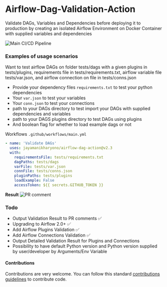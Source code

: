 # Airflow-Dag-Validation-Action

Validate DAGs, Variables and Dependencies before deploying it to production by creating an isolated Airflow Environment on Docker Container with supplied variables and dependencies

![Main CI/CD Pipeline](https://github.com/jayamanikharyono/airflow-dag-action/workflows/Main%20CI/CD%20Pipeline/badge.svg)

### Examples of usage scenarios

Want to test airflow DAGs on folder tests/dags with a given plugins in tests/plugins, requirements file in tests/requirements.txt, airflow variable file tests/var.json, and airflow connection on file in tests/conns.json

- Provide your dependency files `requirements.txt` to test your python dependencies
- Your `var.json` to test your variables
- Your `conn.json` to test your connections
- path to your DAGs directory to test import your DAGs with supplied dependencies and variables
- path to your DAGS plugins directory to test DAGs using plugins
- And boolean flag for whether to load example dags or not

Workflows `.github/workflows/main.yml`

```yml
- name: 'Validate DAGs'
  uses: jayamanikharyono/airflow-dag-action@v2.3
  with:
    requirementsFile: tests/requirements.txt
    dagPaths: tests/dags
    varFile: tests/var.json
    connFile: tests/conns.json
    pluginPaths: tests/plugins
    loadExample: False
    accessToken: ${{ secrets.GITHUB_TOKEN }}
```

**Result**
![PR comment](images/comments_pr.png)

### Todo

- Output Validation Result to PR comments ✅
- Upgrading to Airflow 2.0+ ✅
- Add Airflow Plugins Validation ✅
- Add Airflow Connections Validation ✅
- Output Detailed Validation Result for Plugins and Connections
- Possibility to have default Python version and Python version supplied by user/developer by Arguments/Env Variable

#### Contributions

Contributions are very welcome. You can follow this standard [contributions guidelines](https://github.com/firstcontributions/first-contributions) to contribute code.
